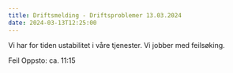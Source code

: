 ```yaml
---
title: Driftsmelding - Driftsproblemer 13.03.2024
date: 2024-03-13T12:25:00
---
```

Vi har for tiden ustabilitet i våre tjenester. Vi jobber med feilsøking. 

Feil Oppsto: ca. 11:15 
